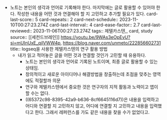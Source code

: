 - 노트는 본인의 생각과 언어로 기록해야 한다. 마지막에는 글로 활용할 수 있어야 한다. 작성한 내용을 어떤 것과 연결해야 할 지 고민하고 추가할 필요가 있다.
  card-last-score:: 5
  card-repeats:: 2
  card-next-schedule:: 2023-11-10T00:27:23.274Z
  card-last-interval:: 4
  card-ease-factor:: 2.7
  card-last-reviewed:: 2023-11-06T00:27:23.274Z
  tags:: 제텔카스텐,, card, study
  source:: [[세컨드브레인]] https://youtu.be/9WAs3eOpEvU?si=mUInUxE_qjlVWW4p, https://blog.naver.com/unmeto/222856602731
  title:: logseq을 사용한 제텔카스텐의 연구 활용 방법
  * 내가 읽고 적어놓은 글을 어떤 것과 연결할 것인가 고민할 때 유용하다.
	- 노트는 본인의 생각과 언어로 기록된 노트이며, 최종 글로 활용할 수 있는 상태임.
	- 창의적이고 새로운 아이디어나 해결방법을 창출하는데 초점을 맞추는 영역에도 적절할까 의문
	- 연구와 제텔카스텐에서 중요한 것은 연구자의 지적 활동과 노력이고 앱이 할 수는 없다.
	- ((65372c98-8395-42a9-b636-8cf6645116d7))은 내용을 입력하고 어디와 연결할 지 고민하지 않고, 어디에 연결할 지 고민하고 내용을 입력했다고 한다. 그래서 레퍼런스를 가도 같은 내용을 찾을 수가 없었다고.